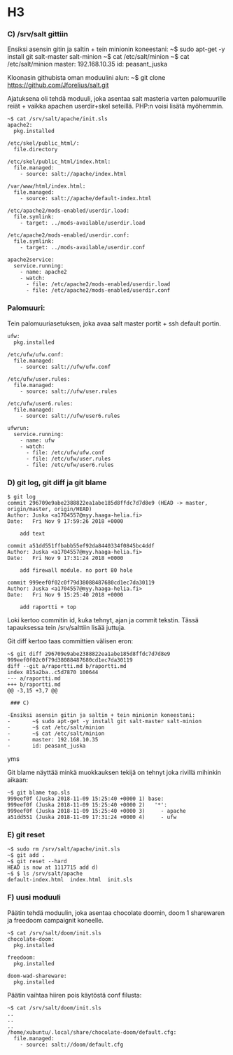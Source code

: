 # H3


### C) /srv/salt gittiin

Ensiksi asensin gitin ja saltin + tein minionin koneestani:
	~$ sudo apt-get -y install git salt-master salt-minion
	~$ cat /etc/salt/minion
	~$ cat /etc/salt/minion
	master: 192.168.10.35 
	id: peasant_juska


Kloonasin githubista oman moduulini alun:
	~$ git clone https://github.com/Jforelius/salt.git

Ajatuksena oli tehdä moduuli, joka asentaa salt masteria varten palomuurille reiät + vaikka apachen userdir+skel seteillä.
PHP:n voisi lisätä myöhemmin.

	~$ cat /srv/salt/apache/init.sls
	apache2:
	  pkg.installed

	/etc/skel/public_html/:
	  file.directory

	/etc/skel/public_html/index.html:
	  file.managed:
	    - source: salt://apache/index.html

	/var/www/html/index.html:
	  file.managed:
	    - source: salt://apache/default-index.html

	/etc/apache2/mods-enabled/userdir.load:
	  file.symlink:
	    - target: ../mods-available/userdir.load

	/etc/apache2/mods-enabled/userdir.conf:
	  file.symlink:
	    - target: ../mods-available/userdir.conf

	apache2service:
	  service.running:
	    - name: apache2
	    - watch:
	      - file: /etc/apache2/mods-enabled/userdir.load
	      - file: /etc/apache2/mods-enabled/userdir.conf


### Palomuuri:

Tein palomuuriasetuksen, joka avaa salt master portit + ssh default portin.

	ufw:
	  pkg.installed

	/etc/ufw/ufw.conf:
	  file.managed:
	    - source: salt://ufw/ufw.conf

	/etc/ufw/user.rules:
	  file.managed:
	    - source: salt://ufw/user.rules

	/etc/ufw/user6.rules:
	  file.managed:
	    - source: salt://ufw/user6.rules

	ufwrun:
	  service.running:
	    - name: ufw
	    - watch:
	      - file: /etc/ufw/ufw.conf
	      - file: /etc/ufw/user.rules
	      - file: /etc/ufw/user6.rules


### D) git log, git diff ja git blame

	$ git log
	commit 296709e9abe2388822ea1abe185d8ffdc7d7d8e9 (HEAD -> master, origin/master, origin/HEAD)
	Author: Juska <a1704557@myy.haaga-helia.fi>
	Date:   Fri Nov 9 17:59:26 2018 +0000
	
	    add text
	
	commit a51dd551ffbabb55ef92da8440334f0845bc4ddf
	Author: Juska <a1704557@myy.haaga-helia.fi>
	Date:   Fri Nov 9 17:31:24 2018 +0000
	
	    add firewall module. no port 80 hole
	
	commit 999eef0f02c0f79d38088487680cd1ec7da30119
	Author: Juska <a1704557@myy.haaga-helia.fi>
	Date:   Fri Nov 9 15:25:40 2018 +0000
	
	    add raportti + top

Loki kertoo commitin id, kuka tehnyt, ajan ja commit tekstin. 
Tässä tapauksessa tein /srv/salttiin lisää juttuja.

Git diff kertoo taas committien välisen eron:

	~$ git diff 296709e9abe2388822ea1abe185d8ffdc7d7d8e9 999eef0f02c0f79d38088487680cd1ec7da30119
	diff --git a/raportti.md b/raportti.md
	index 815a2ba..c5d7870 100644
	--- a/raportti.md
	+++ b/raportti.md
	@@ -3,15 +3,7 @@
	 
	 ### C)
	 
	-Ensiksi asensin gitin ja saltin + tein minionin koneestani:
	-       ~$ sudo apt-get -y install git salt-master salt-minion
	-       ~$ cat /etc/salt/minion
	-       ~$ cat /etc/salt/minion
	-       master: 192.168.10.35 
	-       id: peasant_juska

yms

Git blame näyttää minkä muokkauksen tekijä on tehnyt joka rivillä mihinkin aikaan:

	~$ git blame top.sls
	999eef0f (Juska 2018-11-09 15:25:40 +0000 1) base:
	999eef0f (Juska 2018-11-09 15:25:40 +0000 2)   '*':
	999eef0f (Juska 2018-11-09 15:25:40 +0000 3)     - apache
	a51dd551 (Juska 2018-11-09 17:31:24 +0000 4)     - ufw

### E) git reset

	~$ sudo rm /srv/salt/apache/init.sls
	~$ git add .
	~$ git reset --hard
	HEAD is now at 1117715 add d)
	~$ $ ls /srv/salt/apache
	default-index.html  index.html  init.sls

### F) uusi moduuli

Päätin tehdä moduulin, joka asentaa chocolate doomin, doom 1 sharewaren ja freedoom campaignit koneelle.

	~$ cat /srv/salt/doom/init.sls 
	chocolate-doom:
	  pkg.installed
	
	freedoom:
	  pkg.installed
	
	doom-wad-shareware:
	  pkg.installed

Päätin vaihtaa hiiren pois käytöstä conf filusta:

	~$ cat /srv/salt/doom/init.sls
	..
	..
	..
	/home/xubuntu/.local/share/chocolate-doom/default.cfg:
	  file.managed:
	    - source: salt://doom/default.cfg
	
